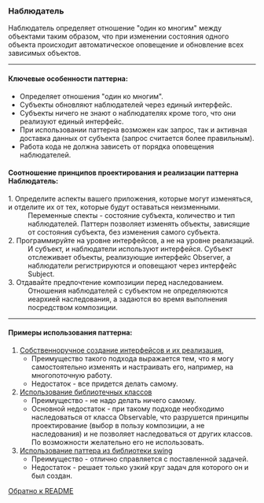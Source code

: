 ### Наблюдатель


Наблюдатель определяет отношение "один ко многим" между объектами таким образом, что при изменении состояния одного 
объекта происходит автоматическое оповещение и обновление всех зависимых объектов.
<hr>

#### Ключевые особенности паттерна:
* Определяет отношения "один ко многим".
* Субъекты обновляют наблюдателей через единый интерфейс.
* Субъекты ничего не знают о наблюдателях кроме того, что они реализуют единый интерфейс.
* При использовании паттерна возможен как запрос, так и активная доставка данных от субъекта (запрос считается более правильным).
* Работа кода не должна зависеть от порядка оповещения наблюдателей.

#### Соотношение принципов проектирования и реализации паттерна Наблюдатель:
<dl>
    <dt>1. Определите аспекты вашего приложения, которые могут изменяться, и отделите их от тех, которые будут оставаться неизменными.</dt>
    <dd>Переменные спекты - состояние субъекта, количество и тип наблюдателей. 
    Паттерн позволяет изменять объекты, зависящие от состояния субъекта, без изменения самого субъекта.</dd>
     
   <dt>2. Программируйте на уровне интерфейсов, а не на уровне реализаций.</dt>
       <dd>И субъект, и наблюдатели используют интерфейся. Субъект отслеживает объекты, реализующие интерфейс Observer,
        а наблюдатели регистрируются и оповещают через интерфейс Subject.</dd>
    <dt>3. Отдавайте предпочтение композиции перед наследованием.</dt>
    <dd>Отношения наблюдателей с субъектом не определяюются иеархией наследования, а задаются во время выполнения посредством композиции.</dd>
</dl>
<hr>

#### Примеры использования паттерна:
1. [Собственноручное создание интерфейсов и их реализация.](../src/observer/first/WeatherStation.java)
    * Преимущество такого подхода выражается тем, что я могу самостоятельно изменять и настраивать его, например, на многопоточную работу.
    * Недостаток - все придется делать самому.
2. [Использование библиотечных классов](../src/observer/second/WeatherStation.java)
    * Преимущество - не надо делать ничего самому.
    * Основной недостаток - при такому подходе необходимо наследоваться от класса Observable, что разрушется принципы проектирование 
    (выбор в пользу композиции, а не наследования) и не позволяет наследоваться от других классов. По возможности желательно его не использовать.
3. [Использование паттера из библиотеки swing](../src/observer/swing/SwingObserverExample.java)
    * Преимущество - отлично справляется с поставленной задачей.
    * Недостаток - решает только узкий круг задач для которого он и был создан.

[Обратно к README](../README.md)
